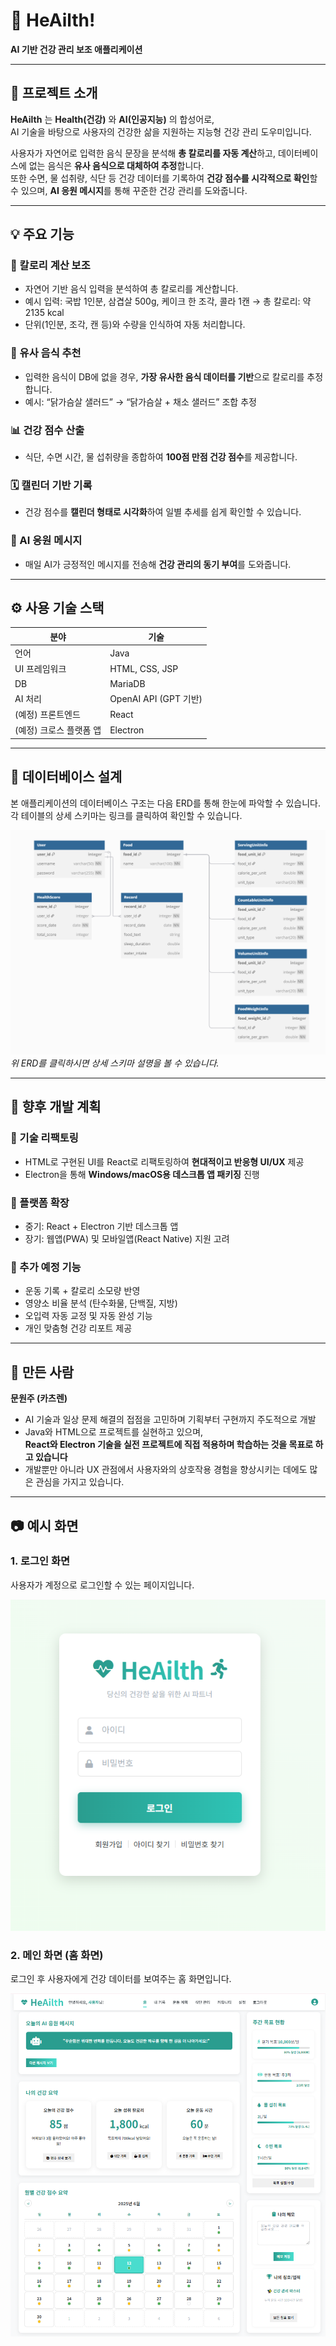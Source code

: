 # 🧠 HeAilth!  
**AI 기반 건강 관리 보조 애플리케이션**

---

## 📌 프로젝트 소개

**HeAilth** 는 **Health(건강)** 와 **AI(인공지능)** 의 합성어로,  
AI 기술을 바탕으로 사용자의 건강한 삶을 지원하는 지능형 건강 관리 도우미입니다.

사용자가 자연어로 입력한 음식 문장을 분석해 **총 칼로리를 자동 계산**하고, 데이터베이스에 없는 음식은 **유사 음식으로 대체하여 추정**합니다.  
또한 수면, 물 섭취량, 식단 등 건강 데이터를 기록하여 **건강 점수를 시각적으로 확인**할 수 있으며, **AI 응원 메시지**를 통해 꾸준한 건강 관리를 도와줍니다.

---

## 💡 주요 기능

### 🔢 칼로리 계산 보조
- 자연어 기반 음식 입력을 분석하여 총 칼로리를 계산합니다.
- 예시 입력: 국밥 1인분, 삼겹살 500g, 케이크 한 조각, 콜라 1캔 → 총 칼로리: 약 2135 kcal
- 단위(1인분, 조각, 캔 등)와 수량을 인식하여 자동 처리합니다.

### 🍱 유사 음식 추천
- 입력한 음식이 DB에 없을 경우, **가장 유사한 음식 데이터를 기반**으로 칼로리를 추정합니다.
- 예시: “닭가슴살 샐러드” → “닭가슴살 + 채소 샐러드” 조합 추정

### 📊 건강 점수 산출
- 식단, 수면 시간, 물 섭취량을 종합하여 **100점 만점 건강 점수**를 제공합니다.

### 🗓️ 캘린더 기반 기록
- 건강 점수를 **캘린더 형태로 시각화**하여 일별 추세를 쉽게 확인할 수 있습니다.

### 💬 AI 응원 메시지
- 매일 AI가 긍정적인 메시지를 전송해 **건강 관리의 동기 부여**를 도와줍니다.

---

## ⚙️ 사용 기술 스택

| 분야 | 기술 |
|------|------|
| 언어 | Java |
| UI 프레임워크 | HTML, CSS, JSP |
| DB | MariaDB |
| AI 처리 | OpenAI API (GPT 기반) |
| (예정) 프론트엔드 | React |
| (예정) 크로스 플랫폼 앱 | Electron |

---

## 💾 데이터베이스 설계

본 애플리케이션의 데이터베이스 구조는 다음 ERD를 통해 한눈에 파악할 수 있습니다. 각 테이블의 상세 스키마는 링크를 클릭하여 확인할 수 있습니다.

[![HeAilth ERD 다이어그램](https://raw.githubusercontent.com/katusren/HeAilth/main/image/Heailth_ERD.PNG)](https://github.com/katusren/HeAilth/blob/main/docs/erd.md)
_위 ERD를 클릭하시면 상세 스키마 설명을 볼 수 있습니다._

---

## 🚀 향후 개발 계획

### 📌 기술 리팩토링
- HTML로 구현된 UI를 React로 리팩토링하여 **현대적이고 반응형 UI/UX** 제공
- Electron을 통해 **Windows/macOS용 데스크톱 앱 패키징** 진행

### 📱 플랫폼 확장
- 중기: React + Electron 기반 데스크톱 앱
- 장기: 웹앱(PWA) 및 모바일앱(React Native) 지원 고려

### 🔧 추가 예정 기능
- 운동 기록 + 칼로리 소모량 반영
- 영양소 비율 분석 (탄수화물, 단백질, 지방)
- 오입력 자동 교정 및 자동 완성 기능
- 개인 맞춤형 건강 리포트 제공

---

## 🙋 만든 사람

**문원주 (카츠렌)**  
- AI 기술과 일상 문제 해결의 접점을 고민하며 기획부터 구현까지 주도적으로 개발  
- Java와 HTML으로 프로젝트를 실현하고 있으며,  
  **React와 Electron 기술을 실전 프로젝트에 직접 적용하며 학습하는 것을 목표로 하고 있습니다**  
- 개발뿐만 아니라 UX 관점에서 사용자와의 상호작용 경험을 향상시키는 데에도 많은 관심을 가지고 있습니다.

---

## 📷 예시 화면

### 1. 로그인 화면

사용자가 계정으로 로그인할 수 있는 페이지입니다.

![로그인 화면](https://raw.githubusercontent.com/katusren/HeAilth/main/image/Login.PNG)

### 2. 메인 화면 (홈 화면)

로그인 후 사용자에게 건강 데이터를 보여주는 홈 화면입니다.

![메인 화면](https://raw.githubusercontent.com/katusren/HeAilth/main/image/Home.PNG)



